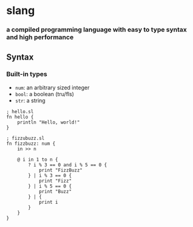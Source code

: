 # slang
### a compiled programming language with easy to type syntax and high performance

## Syntax
### Built-in types
- `num`: an arbitrary sized integer
- `bool`: a boolean (tru/fls)
- `str`: a string

```
; hello.sl
fn hello {
    println "Hello, world!"
}
```

```
; fizzubuzz.sl
fn fizzbuzz: num {
    in >> n

    @ i in 1 to n {
        ? i % 3 == 0 and i % 5 == 0 {
            print "FizzBuzz"
        } | i % 3 == 0 {
            print "Fizz"
        } | i % 5 == 0 {
            print "Buzz"
        } | {
            print i
        }
    }
}
```

